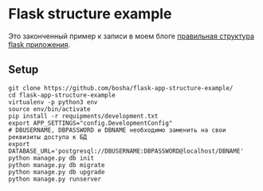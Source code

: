 # Flask structure example

Это законченный пример к записи в моем блоге 
[правильная структура flask приложения](https://the-bosha.ru/2016/06/03/python-flask-freimvork-pravilnaia-struktura-prilozheniia/).

## Setup

```
git clone https://github.com/bosha/flask-app-structure-example/
cd flask-app-structure-example
virtualenv -p python3 env
source env/bin/activate
pip install -r requipments/development.txt
export APP_SETTINGS="config.DevelopmentConfig"
# DBUSERNAME, DBPASSWORD и DBNAME необходимо заменить на свои реквизиты доступа к БД
export DATABASE_URL='postgresql://DBUSERNAME:DBPASSWORD@localhost/DBNAME'
python manage.py db init
python manage.py db migrate
python manage.py db upgrade
python manage.py runserver
```
